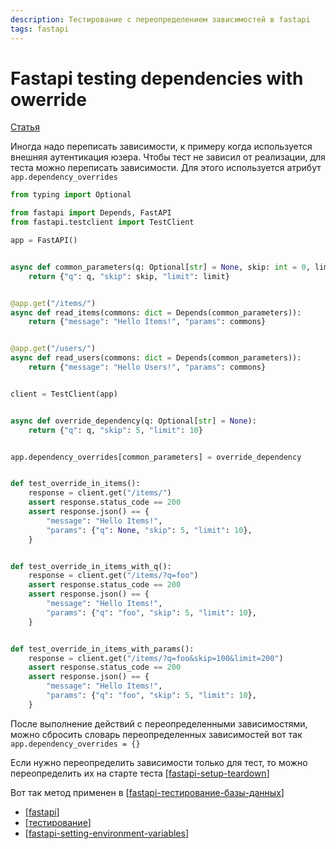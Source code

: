 ```yaml
---
description: Тестирование с переопределением зависимостей в fastapi
tags: fastapi
---
```

# Fastapi testing dependencies with owerride

[Статья](https://fastapi.tiangolo.com/pt/advanced/testing-dependencies/)

Иногда надо переписать зависимости, к примеру когда используется внешняя аутентикация юзера. Чтобы тест не зависил от реализации, для теста можно переписать зависимости. Для этого используется атрибут `app.dependency_overrides`

```python
from typing import Optional

from fastapi import Depends, FastAPI
from fastapi.testclient import TestClient

app = FastAPI()


async def common_parameters(q: Optional[str] = None, skip: int = 0, limit: int = 100):
    return {"q": q, "skip": skip, "limit": limit}


@app.get("/items/")
async def read_items(commons: dict = Depends(common_parameters)):
    return {"message": "Hello Items!", "params": commons}


@app.get("/users/")
async def read_users(commons: dict = Depends(common_parameters)):
    return {"message": "Hello Users!", "params": commons}


client = TestClient(app)


async def override_dependency(q: Optional[str] = None):
    return {"q": q, "skip": 5, "limit": 10}


app.dependency_overrides[common_parameters] = override_dependency


def test_override_in_items():
    response = client.get("/items/")
    assert response.status_code == 200
    assert response.json() == {
        "message": "Hello Items!",
        "params": {"q": None, "skip": 5, "limit": 10},
    }


def test_override_in_items_with_q():
    response = client.get("/items/?q=foo")
    assert response.status_code == 200
    assert response.json() == {
        "message": "Hello Items!",
        "params": {"q": "foo", "skip": 5, "limit": 10},
    }


def test_override_in_items_with_params():
    response = client.get("/items/?q=foo&skip=100&limit=200")
    assert response.status_code == 200
    assert response.json() == {
        "message": "Hello Items!",
        "params": {"q": "foo", "skip": 5, "limit": 10},
    }
```

После выполнение действий с переопределенными зависимостями, можно сбросить словарь переопределенных зависимостей вот так `app.dependency_overrides = {}`

Если нужно переопределить зависимости только для тест, то можно переопределить их на старте теста [[fastapi-setup-teardown]]

Вот так метод применен в [[fastapi-тестирование-базы-данных]]

- [[fastapi]]
- [[тестирование]]
- [[fastapi-setting-environment-variables]]

[//begin]: # "Autogenerated link references for markdown compatibility"
[fastapi-setup-teardown]: fastapi-setup-teardown "Fastapi setup teardown"
[fastapi-тестирование-базы-данных]: fastapi-тестирование-базы-данных "Fastapi тестирование базы данных"
[fastapi]: fastapi "Fastapi"
[тестирование]: ../lists/тестирование "Основные принципы тестровния"
[fastapi-setting-environment-variables]: fastapi-setting-environment-variables "Fastapi environment variables"
[//end]: # "Autogenerated link references"